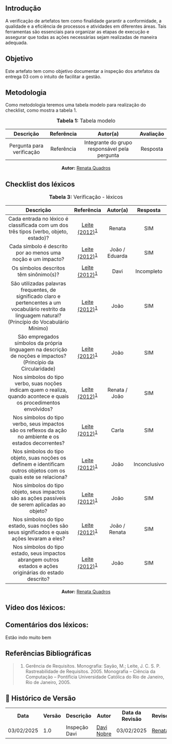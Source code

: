 ## Introdução
A verificação de artefatos tem como finalidade garantir a conformidade, a qualidade e a eficiência de processos e atividades em diferentes áreas. Tais ferramentas são essenciais para organizar as etapas de execução e assegurar que todas as ações necessárias sejam realizadas de maneira adequada. 

## Objetivo
Este artefato tem como objetivo documentar a inspeção dos artefatos da entrega 03 com o intuito de facilitar a gestão. 

## Metodologia
Como metodologia teremos uma tabela modelo para realização do checklist, como mostra a tabela 1. 

<center>
<font size="3"><b>Tabela 1:</b> Tabela modelo </font>

| Descrição | Referência | Autor(a) | Avaliação |
|:---------:|:---------:|:-----------:|:-------:|
| Pergunta para verificação | Referência | Integrante do grupo responsável pela pergunta | Resposta |

<p align="center"><b>Autor:</b> <a href="https://github.com/Renatinha28">Renata Quadros</a></p> 
</center>

## Checklist dos léxicos

<center>
<font size="3"><b>Tabela 3:</b> Verificação - léxicos </font>

| Descrição | Referência | Autor(a) | Resposta |
|:---------:|:---------:|:-----------:|:--------:|
| Cada entrada no léxico é classificada com um dos três tipos (verbo, objeto, estado)? | [Leite (2012)](../../assets/images/inspecao3/inspLex4.PNG)<sup>[1](#ref1) | Renata | SIM |
| Cada símbolo é descrito por ao menos uma noção e um impacto? | [Leite (2012)](../../assets/images/inspecao3/inspLex1.PNG)<sup>[1](#ref1) | João / Eduarda |  SIM|
| Os símbolos descritos têm sinônimo(s)? | [Leite (2012)](../../assets/images/inspecao3/inspLex2.PNG)<sup>[1](#ref1) | Davi |Incompleto  |
| São utilizadas palavras frequentes, de significado claro e pertencentes a um vocabulário restrito da linguagem natural? (Princípio do Vocabulário Mínimo) | [Leite (2012)](../../assets/images/inspecao3/inspLex3.PNG)<sup>[1](#ref1) | João | SIM |
| São empregados símbolos da própria linguagem na descrição de noções e impactos? (Princípio da Circularidade) | [Leite (2012)](../../assets/images/inspecao3/inspLex3.PNG)<sup>[1](#ref1) | João | SIM |
| Nos símbolos do tipo verbo, suas noções indicam quem o realiza, quando acontece e quais os procedimentos envolvidos? | [Leite (2012)](../../assets/images/inspecao3/inspLex4.PNG)<sup>[1](#ref1) | Renata / João | SIM |
| Nos símbolos do tipo verbo, seus impactos são os reflexos da ação no ambiente e os estados decorrentes? | [Leite (2012)](../../assets/images/inspecao3/inspLex4.PNG)<sup>[1](#ref1) | Carla | SIM |
| Nos símbolos do tipo objeto, suas noções os definem e identificam outros objetos com os quais este se relaciona? | [Leite (2012)](../../assets/images/inspecao3/inspLex4.PNG)<sup>[1](#ref1) | João | Inconclusivo |
| Nos símbolos do tipo objeto, seus impactos são as ações passíveis de serem aplicadas ao objeto? | [Leite (2012)](../../assets/images/inspecao3/inspLex4.PNG)<sup>[1](#ref1) | João | SIM  |
| Nos símbolos do tipo estado, suas noções são seus significados e quais ações levaram a eles? | [Leite (2012)](../../assets/images/inspecao3/inspLex4.PNG)<sup>[1](#ref1) | João / Renata | SIM|
| Nos símbolos do tipo estado, seus impactos abrangem outros estados e ações originárias do estado descrito? | [Leite (2012)](../../assets/images/inspecao3/inspLex4.PNG)<sup>[1](#ref1) | João | SIM |

<p align="center"><b>Autor:</b> <a href="https://github.com/Renatinha28">Renata Quadros</a></p> 
</center>

## Vídeo dos léxicos:


## Comentários dos léxicos: 

Estão indo muito bem

## Referências Bibliográficas
> 1. <a id="ref1"></a> Gerência de Requisitos. Monografia: Sayão, M.; Leite, J. C. S. P. Rastreabilidade de Requisitos. 2005. Monografia – Ciência da Computação – Pontifícia Universidade Católica do Rio de Janeiro, Rio de Janeiro, 2005.

## :round_pushpin: Histórico de Versão 

<div align="center">
    <table>
        <tr>
            <th>Data</th>
            <th>Versão</th>
            <th>Descrição</th>
            <th>Autor</th>
            <th>Data da Revisão</th>
            <th>Revisor</th>
        </tr>
        <tr>
            <td>03/02/2025</td>
            <td>1.0</td>
            <td>Inspeção Davi</td>
            <td><a href="https://github.com/Jagaima">Davi Nobre</a></td>
            <td>03/02/2025</td>
            <td><a href="https://github.com/Renatinha28">Renata</a></td>
        </tr>
    </table>
</div>